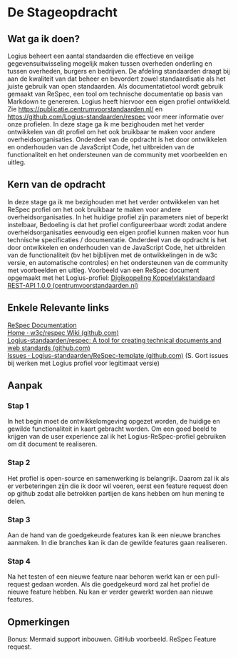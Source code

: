# De Stageopdracht

## Wat ga ik doen?
<a>Logius</a> beheert een aantal standaarden die effectieve en veilige gegevensuitwisseling mogelijk maken tussen overheden onderling en tussen overheden, burgers en bedrijven. De afdeling standaarden draagt bij aan de kwaliteit van dat beheer en bevordert zowel standaardisatie als het juiste gebruik van open standaarden. Als documentatietool wordt gebruik gemaakt van <a>ReSpec</a>, een tool om technische documentatie op basis van Markdown te genereren. <a>Logius</a> heeft hiervoor een eigen profiel ontwikkeld. Zie  https://publicatie.centrumvoorstandaarden.nl/ en https://github.com/Logius-standaarden/respec voor meer informatie over onze profielen.
In deze stage ga ik me bezighouden met het verder ontwikkelen van dit profiel om het ook bruikbaar te maken voor andere overheidsorganisaties. Onderdeel van de opdracht is het door ontwikkelen en onderhouden van de JavaScript Code, het uitbreiden van de functionaliteit en het ondersteunen van de community met voorbeelden en uitleg.

## Kern van de opdracht
In deze stage ga ik me bezighouden met het verder ontwikkelen van het <a>ReSpec</a> profiel om het ook bruikbaar te maken voor andere overheidsorganisaties.
In het huidige profiel zijn parameters niet of beperkt instelbaar, Bedoeling is dat het profiel configureerbaar wordt zodat andere overheidsorganisaties eenvoudig een eigen profiel kunnen maken voor hun technische specificaties / documentatie.
Onderdeel van de opdracht is het door ontwikkelen en onderhouden van de JavaScript Code, het uitbreiden van de functionaliteit (bv het bijblijven met de ontwikkelingen in de w3c versie, en automatische controles) en het ondersteunen van de community met voorbeelden en uitleg.
Voorbeeld van een <a>ReSpec</a> document opgemaakt met het Logius-profiel:
[Digikoppeling Koppelvlakstandaard REST-API 1.0.0 (centrumvoorstandaarden.nl)](https://publicatie.centrumvoorstandaarden.nl/dk/restapi/)

## Enkele Relevante links
[ReSpec Documentation](https://respec.org/docs/)  
[Home · w3c/respec Wiki (github.com)](https://github.com/w3c/respec/wiki)  
[Logius-standaarden/respec: A tool for creating technical documents and web standards (github.com)](https://github.com/Logius-standaarden/respec)  
[Issues · Logius-standaarden/ReSpec-template (github.com)](https://github.com/Logius-standaarden/ReSpec-template/issues?q=is%3Aissue+is%3Aclosed) (S. Gort issues bij werken met <a>Logius</a> profiel voor legitimaat versie)

## Aanpak
### Stap 1
In het begin moet de ontwikkelomgeving opgezet worden, de huidige en gewilde functionaliteit in kaart gebracht worden. Om een goed beeld te krijgen van de user experience zal ik het Logius-ReSpec-profiel gebruiken om dit document te realiseren. 

### Stap 2
Het profiel is open-source en samenwerking is belangrijk. 
Daarom zal ik als er verbeteringen zijn die ik door wil voeren, eerst
een feature request doen op github zodat alle betrokken partijen de kans
hebben om hun mening te delen.

### Stap 3
Aan de hand van de goedgekeurde features kan ik een nieuwe branches 
aanmaken. In die branches kan ik dan de gewilde features gaan realiseren.

### Stap 4
Na het testen of een nieuwe feature naar behoren werkt kan er een pull-request 
gedaan worden. Als die goedgekeurd word zal het profiel de nieuwe feature
hebben. Nu kan er verder gewerkt worden aan nieuwe features.



## Opmerkingen
Bonus: Mermaid support inbouwen. GitHub voorbeeld. ReSpec Feature request.
